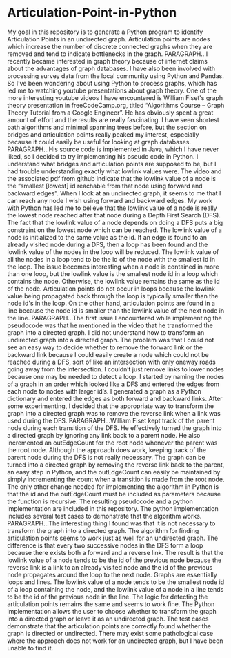 # Articulation-Point-in-Python
My goal in this repository is to generate a Python program to identify Articulation Points in an undirected graph. Articulation points are nodes which increase the number of discrete connected graphs when they are removed and tend to indicate bottlenecks in the graph. 
	PARAGRAPH...I recently became interested in graph theory because of internet claims about the advantages of graph databases. I have also been involved with processing survey data from the local community using Python and Pandas. So I’ve been wondering about using Python to process graphs, which has led me to watching youtube presentations about graph theory. One of the more interesting youtube videos I have encountered is William Fiset's graph theory presentation in freeCodeCamp.org, titled “Algorithms Course – Graph Theory Tutorial from a Google Engineer”. He has obviously spent a great amount of effort and the results are really fascinating. I have seen shortest path algorithms and minimal spanning trees before, but the section on bridges and articulation points really peaked my interest, especially because it could easily be useful for looking at graph databases. 
	PARAGRAPH...His source code is implemented in Java, which I have never liked, so I decided to try implementing his pseudo code in Python. I understand what bridges and articulation points are supposed to be, but I had trouble understanding exactly what lowlink values were.  The video and the associated pdf from github indicate that the lowlink value of a node is the “smallest [lowest] id reachable from that node using forward and backward edges”. When I look at an undirected graph, it seems to me that I can reach any node I wish using forward and backward edges. My work with Python has led me to believe that the lowlink value of a node is really the lowest node reached after that node during a Depth First Search (DFS). The fact that the lowlink value of a node depends on doing a DFS puts a big constraint on the lowest node which can be reached.  The lowlink value of a node is initialized to the same value as the id. If an edge is found to an already visited node during a DFS, then a loop has been found and the lowlink value of the nodes in the loop will be reduced. The lowlink value of all the nodes in a loop tend to be the id of the node with the smallest id in the loop. The issue becomes interesting when a node is contained in more than one loop, but the lowlink value is the smallest node id in a loop which contains the node. Otherwise, the lowlink value remains the same as the id of the node. Articulation points do not occur in loops because the lowlink value being propagated back through the loop is typically smaller than the node id's in the loop. On the other hand, articulation points are found in a line because the node id is smaller than the lowlink value of the next node in the line. 
        PARAGRAPH...The first issue I encountered while implementing the pseudocode was that he mentioned in the video that he transformed the graph into a directed graph. I did not understand how to transform an undirected graph into a directed graph. The problem was that I could not see an easy way to decide whether to remove the forward link or the backward link because I could easily create a node which could not be reached during a DFS, sort of like an intersection with only oneway roads going away from the intersection. I couldn’t just remove links to lower nodes because one may be needed to detect a loop. I started by naming the nodes of a graph in an order which looked like a DFS and entered the edges from each node to nodes with larger id’s. I generated a graph as a Python dictionary and entered the edges as both forward and backward links. After some experimenting, I decided that the appropriate way to transform the graph into a directed graph was to remove the reverse link when a link was used during the DFS. 
        PARAGRAPH...William Fiset kept track of the parent node during each transition of the DFS. He effectively turned the graph into a directed graph by ignoring any link back to a parent node. He also incremented an outEdgeCount for the root node whenever the parent was the root node. Although the approach does work, keeping track of the parent node during the DFS is not really necessary. The graph can be turned into a directed graph by removing the reverse link back to the parent, an easy step in Python, and the outEdgeCount can easily be maintained by simply incrementing the count when a transition is made from the root node. The only other change needed for implementing the algorithm in Python is that the id and the outEdgeCount must be included as parameters because the function is recursive. The resulting pseudocode and a python implementation are included in this repository. The python implementation includes several test cases to demonstrate that the algorithm works. 
	PARAGRAPH...The interesting thing I found was that it is not necessary to transform the graph into a directed graph. The algorithm for finding articulation points seems to work just as well for an undirected graph. The difference is that every two successive nodes in the DFS form a loop because there exists both a forward and a reverse link. The result is that the lowlink value of a node tends to be the id of the previous node because the reverse link is a link to an already visited node and the id of the previous node propagates around the loop to the next node. Graphs are essentially loops and lines. The lowlink value of a node tends to be the smallest node id of a loop containing the node, and the lowlink value of a node in a line tends to be the id of the previous node in the line. The logic for detecting the articulation points remains the same and seems to work fine. The Python implementation allows the user to choose whether to transform the graph into a directed graph or leave it as an undirected graph. The test cases demonstrate that the articulation points are correctly found whether the graph is directed or undirected. There may exist some pathological case where the approach does not work for an undirected graph, but I have been unable to find it. 



